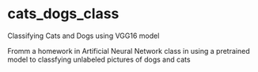 # cats_dogs_class
Classifying Cats and Dogs using VGG16 model

Fromm a homework in Artificial Neural Network class in using a pretrained model to classfying unlabeled pictures of dogs and cats 
